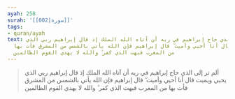 ```yaml
---
ayah: 258
surah: '[[002|سورة]]'
tags:
- quran/ayah
text: ألم تر إلى الذي حاج إبراهيم في ربه أن آتاه الله الملك إذ قال إبراهيم ربي الذي
  يحيي ويميت قال أنا أحيي وأميت ۖ قال إبراهيم فإن الله يأتي بالشمس من المشرق فأت بها
  من المغرب فبهت الذي كفر ۗ والله لا يهدي القوم الظالمين
---
```

> ألم تر إلى الذي حاج إبراهيم في ربه أن آتاه الله الملك إذ قال إبراهيم ربي الذي يحيي ويميت قال أنا أحيي وأميت ۖ قال إبراهيم فإن الله يأتي بالشمس من المشرق فأت بها من المغرب فبهت الذي كفر ۗ والله لا يهدي القوم الظالمين
